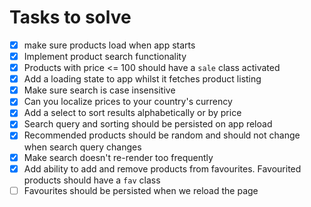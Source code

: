# Tasks to solve

-   [x] make sure products load when app starts
-   [x] Implement product search functionality
-   [x] Products with price <= 100 should have a `sale` class activated
-   [x] Add a loading state to app whilst it fetches product listing
-   [x] Make sure search is case insensitive
-   [x] Can you localize prices to your country's currency
-   [x] Add a select to sort results alphabetically or by price
-   [x] Search query and sorting should be persisted on app reload
-   [x] Recommended products should be random and should not change when search query changes
-   [x] Make search doesn't re-render too frequently
-   [x] Add ability to add and remove products from favourites. Favourited products should have a `fav` class
-   [ ] Favourites should be persisted when we reload the page
